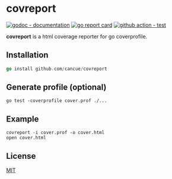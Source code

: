 # covreport

[![godoc - documentation](https://godoc.org/github.com/cancue/covreport?status.svg)](https://pkg.go.dev/github.com/cancue/covreport)
[![go report card](https://goreportcard.com/badge/github.com/cancue/covreport)](https://goreportcard.com/report/github.com/cancue/covreport)
[![github action - test](https://github.com/cancue/covreport/workflows/test/badge.svg)](https://github.com/cancue/covreport/actions)

**covreport** is a html coverage reporter for go coverprofile.

## Installation
```go
go install github.com/cancue/covreport
```

## Generate profile (optional)
```shell
go test -coverprofile cover.prof ./...
```

## Example
```shell
covreport -i cover.prof -o cover.html
open cover.html
```

## License

[MIT](https://github.com/cancue/covreport/blob/master/LICENSE)
